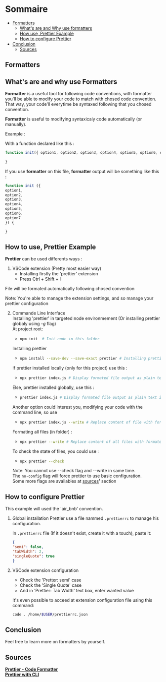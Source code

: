# Sommaire

- <a href='#formatters'>Formatters</a>
    - <a href='#wawuf'>What's are and Why use formatters</a>
    - <a href='#how-use'>How use, Prettier Example</a>
    - <a href='#config-prettier'>How to configure Prettier</a>
- <a href='#conclusion'>Conclusion</a>
    - <a href='#sources'>Sources</a>

## Formatters

## What's are and why use Formatters <a id='wawuf'></a>

**Formatter** is a useful tool for following code conventions, with formatter you'll be able to modify your code to match with chosed code convention.<br>
That way, your code'll everytime be syntaxed following that you chosed convention.<br>

**Formatter** is useful to modifying syntaxicaly code automatically (or manually).<br>

Example :

With a function declared like this : 
```js
function init({ option1, option2, option3, option4, option5, option6, option7 }) {  
   
}   
```

If you use **formatter** on this file, **formatter** output will be something like this : 
```js
function init ({   
option1,   
option2,    
option3,   
option4,   
option5,   
option6,   
option7   
}) {

}   
```

## How to use, Prettier Example <a id='how-use'></a>

**Prettier** can be used differents ways :

1) VSCode extension (Pretty most easier way)
    - Installing firstly the 'prettier' extension
    - Press Ctrl + Shift + I 

File will be formated automatically following chosed convention

Note: You're able to manage the extension settings, and so manage your prettier configuration

2) Commande Line Interface<br>
    Installing 'prettier' in targeted node environmement (Or installing prettier globaly using _-g_ flag)<br>
    At project root: 
    -   ```sh
        npm init  # Init node in this folder 
        ```
    Installing prettier
    -   ```sh
        npm install --save-dev --save-exact prettier # Installing prettier (You can add the '-g' flag for global installation)
        ```
    If prettier installed locally (only for this project) use this :
    -   ```sh
        npx prettier index.js # Display formated file output as plain text in terminal
        ```
    Else, prettier installed globally, use this :
    -   ```sh
        prettier index.js # Display formated file output as plain text in terminal
        ```
    Another option could interest you, modifying your code with the command line, so use 
    -   ```sh
        npx prettier index.js --write # Replace content of file with formated prettier output
        ```
    Formating all files (in folder) : 
    -   ```sh
        npx prettier --write # Replace content of all files with formated prettier output
        ```
    To check the state of files, you could use : 
    -   ```sh
        npx prettier --check
        ```
    Note: You cannot use --check flag and --write in same time.<br>
    The ```no-config``` flag will force prettier to use basic configuration.<br>
    Some more flags are availables at <a href='#sources'>sources</a>¹ section

## How to configure Prettier <a id='config-prettier'></a>

This example will used the 'air_bnb' convention.<br>

1) Global installation
    Prettier use a file nammed ```.prettierrc``` to manage his configuration.<br>

    In ```.prettierrc``` file (If it doesn't exist, create it with a touch), paste it: 
    ```json
    {  
    "semi": false,  
    "tabWidth": 2,  
    "singleQuote": true  
    }
    ```
2) VSCode extension configuration
    - Check the 'Pretter: semi' case
    - Check the 'Single Quote' case
    - And in 'Prettier: Tab Width' text box, enter wanted value

    It's even possible to acceed at extension configuration file using this command: 
    ```sh
    code . /home/$USER/prettierrc.json
    ```

## Conclusion <a id='conclusion'></a>

Feel free to learn more on formatters by yourself.<br>

## Sources <a id='sources'></a>
<strong>
<a href='https://marketplace.visualstudio.com/items?itemName=esbenp.prettier-vscode'>Prettier - Code Formatter</a><br>
<a href='https://runebook.dev/fr/docs/prettier/cli'>Prettier with CLI</a> <br>
</strong>